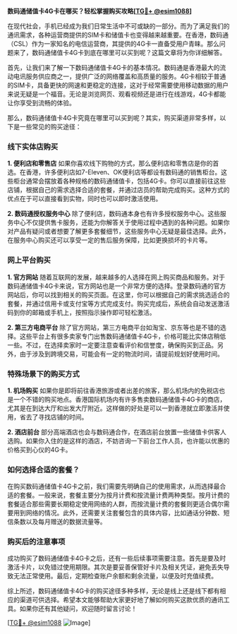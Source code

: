**数码通储值卡4G卡在哪买？轻松掌握购买攻略[[TG💪+ @esim1088](https://t.me/s/esim1088)]**

在现代社会，手机已经成为我们日常生活中不可或缺的一部分。而为了满足我们的通讯需求，各种运营商提供的SIM卡和储值卡也变得越来越重要。在香港，数码通（CSL）作为一家知名的电信运营商，其提供的4G卡一直备受用户青睐。那么问题来了，数码通储值卡4G卡到底在哪里可以买到呢？这篇文章将为你详细解答。

首先，让我们来了解一下数码通储值卡4G卡的基本情况。数码通是香港最大的流动电讯服务供应商之一，提供广泛的网络覆盖和高质量的服务。4G卡相较于普通的SIM卡，具备更快的网速和更稳定的连接，这对于经常需要使用移动数据的用户来说无疑是一个福音。无论是浏览网页、观看视频还是进行在线游戏，4G卡都能让你享受到流畅的体验。

那么，数码通储值卡4G卡究竟在哪里可以买到呢？其实，购买渠道非常多样，以下是一些常见的购买途径：

### 线下实体店购买

**1. 便利店和零售店**
如果你喜欢线下购物的方式，那么便利店和零售店是你的首选。在香港，许多便利店如7-Eleven、OK便利店等都设有数码通的销售柜台。这些柜台通常会摆放着各种规格的数码通储值卡，包括4G卡。你可以直接前往这些店铺，根据自己的需求选择合适的套餐，并通过店员的帮助完成购买。这种方式的优点在于可以直接看到实物，同时也可以即时激活使用。

**2. 数码通授权服务中心**
除了便利店，数码通本身也有许多授权服务中心。这些服务中心不仅提供售卡服务，还能为你解答关于使用过程中遇到的各种问题。如果你对产品有疑问或者想要了解更多套餐细节，这些服务中心无疑是最佳选择。此外，在服务中心购买还可以享受一定的售后服务保障，比如更换损坏的卡片等。

### 网上平台购买

**1. 官方网站**
随着互联网的发展，越来越多的人选择在网上购买商品和服务。对于数码通储值卡4G卡来说，官方网站也是一个非常方便的选择。登录数码通的官方网站后，你可以找到相关的购买页面。在这里，你可以根据自己的需求挑选适合的套餐，并通过信用卡或支付宝等方式完成支付。购买完成后，系统会自动发送激活码到你的邮箱或手机上，按照指示操作即可轻松激活。

**2. 第三方电商平台**
除了官方网站，第三方电商平台如淘宝、京东等也是不错的选择。这些平台上有很多卖家专门出售数码通储值卡4G卡，价格可能比实体店稍低一些。不过，在选择卖家时一定要注意查看评价和信誉度，确保购买到正品。另外，由于涉及到跨境交易，可能会有一定的物流时间，请提前规划好使用时间。

### 特殊场景下的购买方式

**1. 机场购买**
如果你是即将前往香港旅游或者出差的旅客，那么机场内的免税店也是一个不错的购买地点。香港国际机场内有许多售卖数码通储值卡4G卡的商店，尤其是在到达大厅和出发大厅附近。这样做的好处是可以一到香港就立即激活并使用，省去了寻找店铺的时间。

**2. 酒店前台**
部分高端酒店也会与数码通合作，在酒店前台放置一些储值卡供客人选购。如果你入住的是这样的酒店，不妨咨询一下前台工作人员，也许能以优惠的价格买到心仪的4G卡。

### 如何选择合适的套餐？

在购买数码通储值卡4G卡之前，我们需要先明确自己的使用需求，从而选择最合适的套餐。一般来说，套餐主要分为按月计费和按流量计费两种类型。按月计费的套餐适合那些需要长期稳定使用网络的人群，而按流量计费的套餐则更适合偶尔需要用到网络的情况。此外，还需要关注套餐包含的具体内容，比如通话分钟数、短信条数以及每月赠送的数据流量等。

### 购买后的注意事项

成功购买了数码通储值卡4G卡之后，还有一些后续事项需要注意。首先是要及时激活卡片，以免错过使用期限。其次是要妥善保管好卡片及相关凭证，避免丢失导致无法正常使用。最后，定期检查账户余额和剩余流量，以便及时充值续费。

综上所述，数码通储值卡4G卡的购买途径多种多样，无论是线上还是线下都有相应的渠道可供选择。希望本文能够帮助大家更好地了解如何购买这款优质的通讯工具。如果你还有其他疑问，欢迎随时留言讨论！

[[TG💪+ @esim1088](https://t.me/s/esim1088) ![Image](https://i.postimg.cc/4NQfJmqS/Snipaste-2025-05-13-00-14-12.png)]